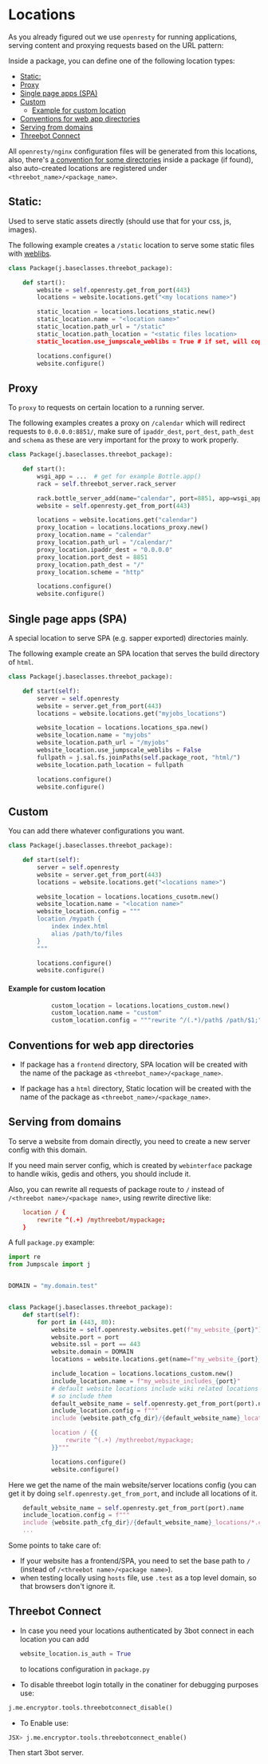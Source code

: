 # Locations
As you already figured out we use `openresty` for running applications, serving content and proxying requests based on the URL pattern:

Inside a package, you can define one of the following location types:

- [Static:](#static)
- [Proxy](#proxy)
- [Single page apps (SPA)](#single-page-apps-spa)
- [Custom](#custom)
    - [Example for custom location](#example-for-custom-location)
- [Conventions for web app directories](#conventions-for-web-app-directories)
- [Serving from domains](#serving-from-domains)
- [Threebot Connect](#threebot-connect)

All `openresty/nginx` configuration files will be generated from this locations, also, there's [a convention for some directories](#conventions-for-web-app-directories) inside a package (if found), also auto-created locations are registered under `<threebot_name>/<package_name>`.

## Static:
Used to serve static assets directly (should use that for your css, js, images).

The following example creates a `/static` location to serve some static files with [weblibs](https://github.com/threefoldtech/jumpscaleX_weblibs).

```python
class Package(j.baseclasses.threebot_package):

    def start():
        website = self.openresty.get_from_port(443)
        locations = website.locations.get("<my locations name>")

        static_location = locations.locations_static.new()
        static_location.name = "<location name>"
        static_location.path_url = "/static"
        static_location.path_location = "<static files location>
        static_location.use_jumpscale_weblibs = True # if set, will copy weblibs and serve it from /static/weblibs directly

        locations.configure()
        website.configure()
```

## Proxy
To `proxy` to requests on certain location to a running server.

The following examples creates a proxy on `/calendar` which will redirect requests to `0.0.0.0:8851/`, make sure of `ipaddr_dest`, `port_dest`, `path_dest` and `schema` as these are very important for the proxy to work properly.

```python
class Package(j.baseclasses.threebot_package):

    def start():
        wsgi_app = ...  # get for example Bottle.app()
        rack = self.threebot_server.rack_server

        rack.bottle_server_add(name="calendar", port=8851, app=wsgi_app)
        website = self.openresty.get_from_port(443)

        locations = website.locations.get("calendar")
        proxy_location = locations.locations_proxy.new()
        proxy_location.name = "calendar"
        proxy_location.path_url = "/calendar/"
        proxy_location.ipaddr_dest = "0.0.0.0"
        proxy_location.port_dest = 8851
        proxy_location.path_dest = "/"
        proxy_location.scheme = "http"

        locations.configure()
        website.configure()
```

## Single page apps (SPA)
A special location to serve SPA (e.g. sapper exported) directories mainly.

The following example create an SPA location that serves the build directory of `html`.

```python
class Package(j.baseclasses.threebot_package):

    def start(self):
        server = self.openresty
        website = server.get_from_port(443)
        locations = website.locations.get("myjobs_locations")

        website_location = locations.locations_spa.new()
        website_location.name = "myjobs"
        website_location.path_url = "/myjobs"
        website_location.use_jumpscale_weblibs = False
        fullpath = j.sal.fs.joinPaths(self.package_root, "html/")
        website_location.path_location = fullpath

        locations.configure()
        website.configure()
```


## Custom
You can add there whatever configurations you want.

```python
class Package(j.baseclasses.threebot_package):

    def start(self):
        server = self.openresty
        website = server.get_from_port(443)
        locations = website.locations.get("<locations name>")

        website_location = locations.locations_cusotm.new()
        website_location.name = "<location name>"
        website_location.config = """
        location /mypath {
            index index.html
            alias /path/to/files
        }
        """

        locations.configure()
        website.configure()
```

#### Example for custom location

```python
            custom_location = locations.locations_custom.new()
            custom_location.name = "custom"
            custom_location.config = """rewrite ^/(.*)/path$ /path/$1;"""

```

## Conventions for web app directories
- If package has a `frontend` directory, SPA location will be created with the name of the package as `<threebot_name>/<package_name>`.

- If package has a `html` directory, Static location will be created with the name of the package as `<threebot_name>/<package_name>`.

## Serving from domains

To serve a website from domain directly, you need to create a new server config with this domain.

If you need main server config, which is created by `webinterface` package to handle wikis, gedis and others, you should include it.

Also, you can rewrite all requests of package route to `/` instead of `/<threebot name>/<package name>`, using rewrite directive like:

```conf
    location / {
        rewrite ^(.+) /mythreebot/mypackage;
    }
```

A full `package.py` example:

```python
import re
from Jumpscale import j


DOMAIN = "my.domain.test"


class Package(j.baseclasses.threebot_package):
    def start(self):
        for port in (443, 80):
            website = self.openresty.websites.get(f"my_website_{port}")
            website.port = port
            website.ssl = port == 443
            website.domain = DOMAIN
            locations = website.locations.get(name=f"my_website_{port}_locations")

            include_location = locations.locations_custom.new()
            include_location.name = f"my_website_includes_{port}"
            # default website locations include wiki related locations
            # so include them
            default_website_name = self.openresty.get_from_port(port).name
            include_location.config = f"""
            include {website.path_cfg_dir}/{default_website_name}_locations/*.conf;

            location / {{
                rewrite ^(.+) /mythreebot/mypackage;
            }}"""

            locations.configure()
            website.configure()

```

Here we get the name of the main website/server locations config (you can get it by doing `self.openresty.get_from_port`, and include all locations of it.

```python
    default_website_name = self.openresty.get_from_port(port).name
    include_location.config = f"""
    include {website.path_cfg_dir}/{default_website_name}_locations/*.conf;
    ...
```

Some points to take care of:
* If your website has a frontend/SPA, you need to set the base path to `/` (instead of `/<threebot name>/<package name>`).
* when testing locally using `hosts` file, use `.test` as a top level domain, so that browsers don't ignore it.

## Threebot Connect

- In case you need your locations authenticated by 3bot connect in each location you can add

    ```python
    website_location.is_auth = True
    ```

    to locations configuration in `package.py`

- To disable threebot login totally in the conatiner for debugging purposes use:

```python
j.me.encryptor.tools.threebotconnect_disable() 
```

- To Enable use:

```python
JSX> j.me.encryptor.tools.threebotconnect_enable()
```


Then start 3bot server.

